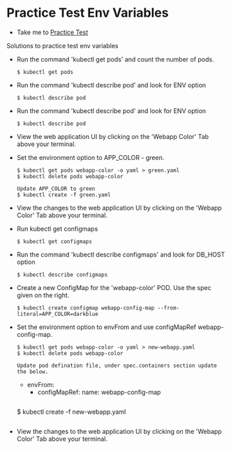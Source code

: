 # Practice Test Env Variables
  - Take me to [Practice Test](https://kodekloud.com/courses/539883/lectures/9816643)
  
Solutions to practice test env variables
- Run the command 'kubectl get pods' and count the number of pods.
  ```
  $ kubectl get pods
  ```
- Run the command 'kubectl describe pod' and look for ENV option
  ```
  $ kubectl describe pod
  ```
- Run the command 'kubectl describe pod' and look for ENV option
  ```
  $ kubectl describe pod
  ```
- View the web application UI by clicking on the 'Webapp Color' Tab above your terminal.

- Set the environment option to APP_COLOR - green.
  ```
  $ kubectl get pods webapp-color -o yaml > green.yaml
  $ kubectl delete pods webapp-color
  
  Update APP_COLOR to green
  $ kubectl create -f green.yaml
  ```
- View the changes to the web application UI by clicking on the 'Webapp Color' Tab above your terminal.

- Run kubectl get configmaps
  ```
  $ kubectl get configmaps
  ```
- Run the command 'kubectl describe configmaps' and look for DB_HOST option
  ```
  $ kubectl describe configmaps
  ```
- Create a new ConfigMap for the 'webapp-color' POD. Use the spec given on the right.
  ```
  $ kubectl create configmap webapp-config-map --from-literal=APP_COLOR=darkblue
  ```
  
- Set the environment option to envFrom and use configMapRef webapp-config-map.
  ```
  $ kubectl get pods webapp-color -o yaml > new-webapp.yaml
  $ kubectl delete pods webapp-color
  
  Update pod defination file, under spec.containers section update the below.
  ```
  - envFrom:
     - configMapRef:
         name: webapp-config-map
  ```
  ```
  $ kubectl create -f new-webapp.yaml
  ``` 

- View the changes to the web application UI by clicking on the 'Webapp Color' Tab above your terminal.





